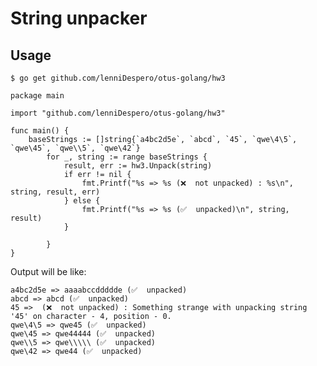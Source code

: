 # String unpacker

## Usage
`$ go get github.com/lenniDespero/otus-golang/hw3`

    package main

	import "github.com/lenniDespero/otus-golang/hw3"

	func main() {
		baseStrings := []string{`a4bc2d5e`, `abcd`, `45`, `qwe\4\5`, `qwe\45`, `qwe\\5`, `qwe\42`}
        	for _, string := range baseStrings {
        		result, err := hw3.Unpack(string)
        		if err != nil {
        			fmt.Printf("%s => %s (❌  not unpacked) : %s\n", string, result, err)
        		} else {
        			fmt.Printf("%s => %s (✅  unpacked)\n", string, result)
        		}
        
        	}
	}

Output will be like: 

    a4bc2d5e => aaaabccddddde (✅  unpacked)
    abcd => abcd (✅  unpacked)
    45 =>  (❌  not unpacked) : Something strange with unpacking string '45' on character - 4, position - 0.
    qwe\4\5 => qwe45 (✅  unpacked)
    qwe\45 => qwe44444 (✅  unpacked)
    qwe\\5 => qwe\\\\\ (✅  unpacked)
    qwe\42 => qwe44 (✅  unpacked)
